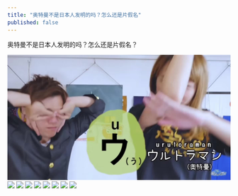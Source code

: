 ```yaml
---
title: "奥特曼不是日本人发明的吗？怎么还是片假名"
published: false
---
```

奥特曼不是日本人发明的吗？怎么还是片假名？

![](./1.jpg)
![](./2.jpg)
![](./3.jpg)
![](./4.jpg)
![](./5.jpg)
![](./6.jpg)
![](./7.jpg)
![](./8.jpg)
![](./9.jpg)

